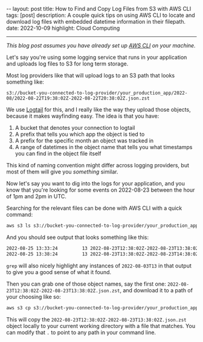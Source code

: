 --
layout: post
title: How to Find and Copy Log Files from S3 with AWS CLI
tags: [post]
description: A couple quick tips on using AWS CLI to locate and download log files with embedded datetime information in their filepath.
date: 2022-10-09
highlight: Cloud Computing

---

_This blog post assumes you have already set up [AWS CLI](https://aws.amazon.com/cli/) on your machine._

Let's say you're using some logging service that runs in your application and uploads log files to S3 for long term storage.

Most log providers like that will upload logs to an S3 path that looks something like:

`s3://bucket-you-connected-to-log-provider/your_production_app/2022-08/2022-08-22T19:38:02Z-2022-08-22T20:38:02Z.json.zst`

We use [Logtail](https://betterstack.com/logtail) for this, and I really like the way they upload those objects, because it makes wayfinding easy. The idea is that you have:

1. A bucket that denotes your connection to logtail
1. A prefix that tells you which app the object is tied to
1. A prefix for the specific month an object was tracked in
1. A range of datetimes in the object name that tells you what timestamps you can find in the object file itself

This kind of naming convention might differ across logging providers, but most of them will give you _something_ similar.

Now let's say you want to dig into the logs for your application, and you know that you're looking for some events on 2022-08-23 between the hour of 1pm and 2pm in UTC.

Searching for the relevant files can be done with AWS CLI with a quick command:

```sh
aws s3 ls s3://bucket-you-connected-to-log-provider/your_production_app/2022-08/ | grep 2022-08-03T13
```

And you should see output that looks something like this:

```sh
2022-08-25 13:33:24         13 2022-08-23T12:38:02Z-2022-08-23T13:38:02Z.json.zst
2022-08-25 13:38:24         13 2022-08-23T13:38:02Z-2022-08-23T14:38:02Z.json.zst
```

`grep` will also nicely highlight any instances of `2022-08-03T13` in that output to give you a good sense of what it found.

Then you can grab one of those object names, say the first one: `2022-08-23T12:38:02Z-2022-08-23T13:38:02Z.json.zst`, and download it to a path of your choosing like so:

```sh
aws s3 cp s3://bucket-you-connected-to-log-provider/your_production_app/2022-08/2022-08-23T12:38:02Z-2022-08-23T13:38:02Z.json.zst .
```

This will copy the `2022-08-23T12:38:02Z-2022-08-23T13:38:02Z.json.zst` object locally to your current working directory with a file that matches. You can modify that `.` to point to any path in your command line.
